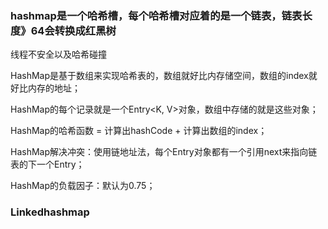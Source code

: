 ### hashmap是一个哈希槽，每个哈希槽对应着的是一个链表，链表长度》64会转换成红黑树

线程不安全以及哈希碰撞

HashMap是基于数组来实现哈希表的，数组就好比内存储空间，数组的index就好比内存的地址；

HashMap的每个记录就是一个Entry<K, V>对象，数组中存储的就是这些对象； 

HashMap的哈希函数 = 计算出hashCode + 计算出数组的index；

HashMap解决冲突：使用链地址法，每个Entry对象都有一个引用next来指向链表的下一个Entry；

HashMap的负载因子：默认为0.75；

### Linkedhashmap

